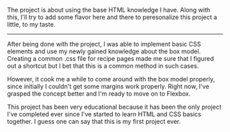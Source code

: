 The project is about using the base HTML knowledge I have. Along with this, I'll try to add some flavor here and there to peresonalize this project a little, to my taste.

---

After being done with the project, I was able to implement basic CSS elements and use my newly gained knowledge about the box model. Creating a common .css file for recipe pages made me sure that I figured out a shortcut but I bet that this is a common method in such cases.

However, it cook me a while to come around with the box model properly, since initially I couldn't get some margins work properly. Right now, I've grasped the concept better and I'm ready to move on to Flexbox.

This project has been very educational because it has been the only project I've completed ever since I've started to learn HTML and CSS basics together. I guess one can say that this is my first project ever.
